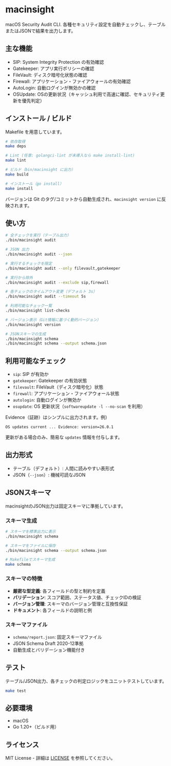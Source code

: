 # macinsight

macOS Security Audit CLI. 各種セキュリティ設定を自動チェックし、テーブルまたはJSONで結果を出力します。

## 主な機能

- SIP: System Integrity Protection の有効確認
- Gatekeeper: アプリ実行ポリシーの確認
- FileVault: ディスク暗号化状態の確認
- Firewall: アプリケーション・ファイアウォールの有効確認
- AutoLogin: 自動ログインが無効かの確認
- OSUpdate: OSの更新状況（キャッシュ利用で高速に確認、セキュリティ更新を優先判定）

## インストール / ビルド

Makefile を用意しています。

```bash
# 依存取得
make deps

# Lint (任意: golangci-lint が未導入なら make install-lint)
make lint

# ビルド（bin/macinsight に出力）
make build

# インストール（go install）
make install
```

バージョンは Git のタグ/コミットから自動生成され、`macinsight version` に反映されます。

## 使い方

```bash
# 全チェックを実行（テーブル出力）
./bin/macinsight audit

# JSON 出力
./bin/macinsight audit --json

# 実行するチェックを限定
./bin/macinsight audit --only filevault,gatekeeper

# 実行から除外
./bin/macinsight audit --exclude sip,firewall

# 各チェックのタイムアウト変更（デフォルト 3s）
./bin/macinsight audit --timeout 5s

# 利用可能なチェック一覧
./bin/macinsight list-checks

# バージョン表示（Git情報に基づく動的バージョン）
./bin/macinsight version

# JSONスキーマの生成
./bin/macinsight schema
./bin/macinsight schema --output schema.json
```

## 利用可能なチェック

- `sip`: SIP が有効か
- `gatekeeper`: Gatekeeper の有効状態
- `filevault`: FileVault（ディスク暗号化）状態
- `firewall`: アプリケーション・ファイアウォール状態
- `autologin`: 自動ログインが無効か
- `osupdate`: OS 更新状況（`softwareupdate -l --no-scan` を利用）

Evidence（証跡）はシンプルに出力されます。例）

```text
OS updates current ... Evidence: version=26.0.1
```

更新がある場合のみ、簡易な `updates` 情報を付与します。

## 出力形式

- テーブル（デフォルト）: 人間に読みやすい表形式
- JSON（`--json`）: 機械可読なJSON

## JSONスキーマ

macinsightのJSON出力は固定スキーマに準拠しています。

### スキーマ生成

```bash
# スキーマを標準出力に表示
./bin/macinsight schema

# スキーマをファイルに保存
./bin/macinsight schema --output schema.json

# Makefileでスキーマ生成
make schema
```

### スキーマの特徴

- **厳密な型定義**: 各フィールドの型と制約を定義
- **バリデーション**: スコア範囲、ステータス値、チェックIDの検証
- **バージョン管理**: スキーマのバージョン管理と互換性保証
- **ドキュメント**: 各フィールドの説明と例

### スキーマファイル

- `schema/report.json`: 固定スキーマファイル
- JSON Schema Draft 2020-12準拠
- 自動生成とバリデーション機能付き

## テスト

テーブル/JSON出力、各チェックの判定ロジックをユニットテストしています。

```bash
make test
```

## 必要環境

- macOS
- Go 1.20+（ビルド用）

## ライセンス

MIT License - 詳細は [LICENSE](LICENSE) を参照してください。
